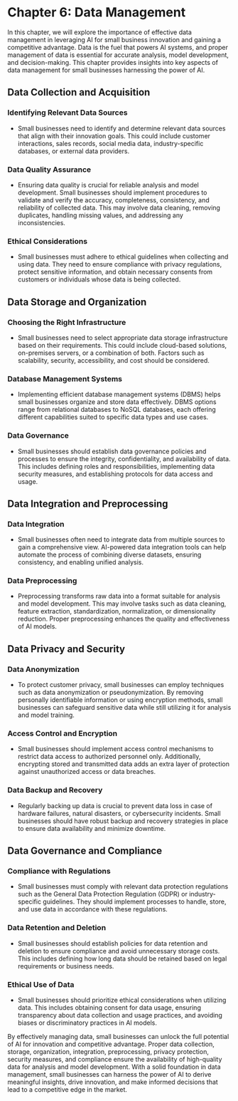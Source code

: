 Chapter 6: Data Management
==========================

In this chapter, we will explore the importance of effective data management in leveraging AI for small business innovation and gaining a competitive advantage. Data is the fuel that powers AI systems, and proper management of data is essential for accurate analysis, model development, and decision-making. This chapter provides insights into key aspects of data management for small businesses harnessing the power of AI.

Data Collection and Acquisition
-------------------------------

### Identifying Relevant Data Sources

* Small businesses need to identify and determine relevant data sources that align with their innovation goals. This could include customer interactions, sales records, social media data, industry-specific databases, or external data providers.

### Data Quality Assurance

* Ensuring data quality is crucial for reliable analysis and model development. Small businesses should implement procedures to validate and verify the accuracy, completeness, consistency, and reliability of collected data. This may involve data cleaning, removing duplicates, handling missing values, and addressing any inconsistencies.

### Ethical Considerations

* Small businesses must adhere to ethical guidelines when collecting and using data. They need to ensure compliance with privacy regulations, protect sensitive information, and obtain necessary consents from customers or individuals whose data is being collected.

Data Storage and Organization
-----------------------------

### Choosing the Right Infrastructure

* Small businesses need to select appropriate data storage infrastructure based on their requirements. This could include cloud-based solutions, on-premises servers, or a combination of both. Factors such as scalability, security, accessibility, and cost should be considered.

### Database Management Systems

* Implementing efficient database management systems (DBMS) helps small businesses organize and store data effectively. DBMS options range from relational databases to NoSQL databases, each offering different capabilities suited to specific data types and use cases.

### Data Governance

* Small businesses should establish data governance policies and processes to ensure the integrity, confidentiality, and availability of data. This includes defining roles and responsibilities, implementing data security measures, and establishing protocols for data access and usage.

Data Integration and Preprocessing
----------------------------------

### Data Integration

* Small businesses often need to integrate data from multiple sources to gain a comprehensive view. AI-powered data integration tools can help automate the process of combining diverse datasets, ensuring consistency, and enabling unified analysis.

### Data Preprocessing

* Preprocessing transforms raw data into a format suitable for analysis and model development. This may involve tasks such as data cleaning, feature extraction, standardization, normalization, or dimensionality reduction. Proper preprocessing enhances the quality and effectiveness of AI models.

Data Privacy and Security
-------------------------

### Data Anonymization

* To protect customer privacy, small businesses can employ techniques such as data anonymization or pseudonymization. By removing personally identifiable information or using encryption methods, small businesses can safeguard sensitive data while still utilizing it for analysis and model training.

### Access Control and Encryption

* Small businesses should implement access control mechanisms to restrict data access to authorized personnel only. Additionally, encrypting stored and transmitted data adds an extra layer of protection against unauthorized access or data breaches.

### Data Backup and Recovery

* Regularly backing up data is crucial to prevent data loss in case of hardware failures, natural disasters, or cybersecurity incidents. Small businesses should have robust backup and recovery strategies in place to ensure data availability and minimize downtime.

Data Governance and Compliance
------------------------------

### Compliance with Regulations

* Small businesses must comply with relevant data protection regulations such as the General Data Protection Regulation (GDPR) or industry-specific guidelines. They should implement processes to handle, store, and use data in accordance with these regulations.

### Data Retention and Deletion

* Small businesses should establish policies for data retention and deletion to ensure compliance and avoid unnecessary storage costs. This includes defining how long data should be retained based on legal requirements or business needs.

### Ethical Use of Data

* Small businesses should prioritize ethical considerations when utilizing data. This includes obtaining consent for data usage, ensuring transparency about data collection and usage practices, and avoiding biases or discriminatory practices in AI models.

By effectively managing data, small businesses can unlock the full potential of AI for innovation and competitive advantage. Proper data collection, storage, organization, integration, preprocessing, privacy protection, security measures, and compliance ensure the availability of high-quality data for analysis and model development. With a solid foundation in data management, small businesses can harness the power of AI to derive meaningful insights, drive innovation, and make informed decisions that lead to a competitive edge in the market.
